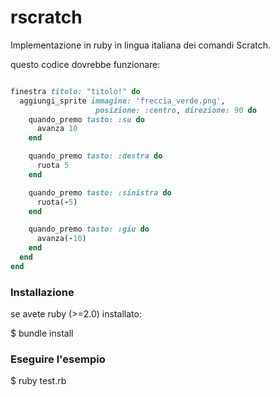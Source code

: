 rscratch
========

Implementazione in ruby in lingua italiana dei comandi Scratch.

questo codice dovrebbe funzionare:

```ruby

finestra titolo: "titolo!" do
  aggiungi_sprite immagine: 'freccia_verde.png', 
  	               posizione: :centro, direzione: 90 do
    quando_premo tasto: :su do
      avanza 10
    end

    quando_premo tasto: :destra do
      ruota 5
    end

    quando_premo tasto: :sinistra do
      ruota(-5)
    end

    quando_premo tasto: :giu do
      avanza(-10)
    end
  end
end
```


### Installazione
se avete ruby (>=2.0) installato:

$ bundle install

### Eseguire l'esempio
$ ruby test.rb
